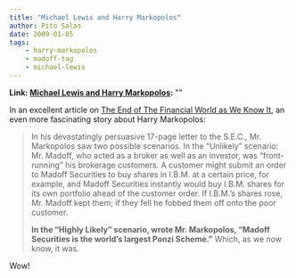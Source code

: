 ```yaml
---
title: "Michael Lewis and Harry Markopolos"
author: Pito Salas
date: 2009-01-05
tags:
    - harry-markopolos
    - madoff-tag
    - michael-lewis
---
```


**Link: [Michael Lewis and Harry Markopolos](None):** ""

In an excellent article on [The End of The Financial World as We Know
It](<http://www.nytimes.com/2009/01/04/opinion/04lewiseinhorn.html?em>), an
even more fascinating story about Harry Markopolos:

> In his devastatingly persuasive 17-page letter to the S.E.C., Mr. Markopolos
> saw two possible scenarios. In the “Unlikely” scenario: Mr. Madoff, who
> acted as a broker as well as an investor, was “front-running” his brokerage
> customers. A customer might submit an order to Madoff Securities to buy
> shares in I.B.M. at a certain price, for example, and Madoff Securities
> instantly would buy I.B.M. shares for its own portfolio ahead of the
> customer order. If I.B.M.’s shares rose, Mr. Madoff kept them; if they fell
> he fobbed them off onto the poor customer.
>
> **In the “Highly Likely” scenario, wrote Mr. Markopolos, “Madoff Securities
> is the world’s largest Ponzi Scheme.”** Which, as we now know, it was.

Wow!


